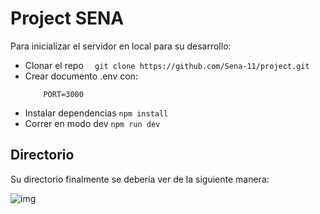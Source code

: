 # Project SENA
Para inicializar el servidor en local para su desarrollo:
 - Clonar el repo
        ```  
            git clone https://github.com/Sena-11/project.git
        ```
 - Crear documento .env con:
    ```env
        PORT=3000
    ```
 - Instalar dependencias
        ```
            npm install
        ```
 - Correr en modo dev
        ```
            npm run dev
        ```
## Directorio
Su directorio finalmente se debería ver de la siguiente manera:

![img](https://res.cloudinary.com/dvdhtdzwp/image/upload/v1723048455/ncyfchcbhbxb8cmdof2m.jpg)
